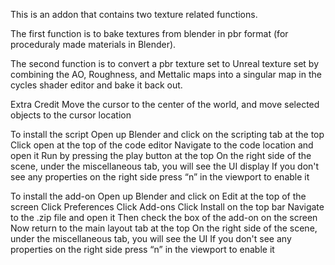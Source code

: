This is an addon that contains two texture related functions.

The first function is to bake textures from blender in pbr format (for proceduraly made materials in Blender).

The second function is to convert a pbr texture set to Unreal texture set by combining the AO, Roughness, and Mettalic maps into a singular map in the cycles shader editor and bake it back out.


Extra Credit 
Move the cursor to the center of the world, and move selected objects to the cursor location



To install the script
	Open up Blender and click on the scripting tab at the top
	Click open at the top of the code editor
	Navigate to the code location and open it
	Run by pressing the play button at the top
	On the right side of the scene, under the miscellaneous tab, you will see the UI display
	If you don't see any properties on the right side press “n” in the viewport to enable it


To install the add-on
	Open up Blender and click on Edit at the top of the screen
	Click Preferences
	Click Add-ons
	Click Install on the top bar
	Navigate to the .zip file and open it
	Then check the box of the add-on on the screen
	Now return to the main layout tab at the top
	On the right side of the scene, under the miscellaneous tab, you will see the UI
	If you don't see any properties on the right side press “n” in the viewport to enable it